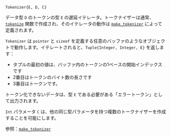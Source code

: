 ```
Tokenizer{E, D, C}
```

データ型 `D` のトークンの型 `E` の遅延イテレータ。トークナイザーは通常、[`tokenize`](@ref) 関数で作成され、そのイテレータの動作は [`make_tokenizer`](@ref) によって定義されます。

`Tokenizer` は `pointer` と `sizeof` を定義する任意のバッファのようなオブジェクトで動作します。イテレートされると、`Tuple{Integer, Integer, E}` を返します：

  * タプルの最初の値は、バッファ内のトークンの1ベースの開始インデックスです
  * 2番目はトークンのバイト数の長さです
  * 3番目はトークンです。

トークン化できないデータは、型 `E` である必要がある「エラートークン」として出力されます。

`Int` パラメータ `C` は、他の同じ型パラメータを持つ複数のトークナイザーを作成することを可能にします。

参照：[`make_tokenizer`](@ref)
